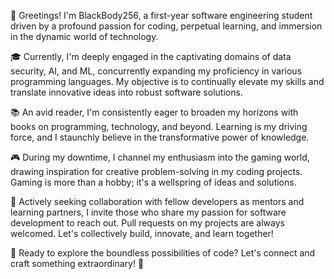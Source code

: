 👋 Greetings! I'm BlackBody256, a first-year software engineering student driven by a profound passion for coding, perpetual learning, and immersion in the dynamic world of technology.

🎓 Currently, I'm deeply engaged in the captivating domains of data security, AI, and ML, concurrently expanding my proficiency in various programming languages. My objective is to continually elevate my skills and translate innovative ideas into robust software solutions.

📚 An avid reader, I'm consistently eager to broaden my horizons with books on programming, technology, and beyond. Learning is my driving force, and I staunchly believe in the transformative power of knowledge.

🎮 During my downtime, I channel my enthusiasm into the gaming world, drawing inspiration for creative problem-solving in my coding projects. Gaming is more than a hobby; it's a wellspring of ideas and solutions.

🤝 Actively seeking collaboration with fellow developers as mentors and learning partners, I invite those who share my passion for software development to reach out. Pull requests on my projects are always welcomed. Let's collectively build, innovate, and learn together!

🌟 Ready to explore the boundless possibilities of code? Let's connect and craft something extraordinary! 🚀
